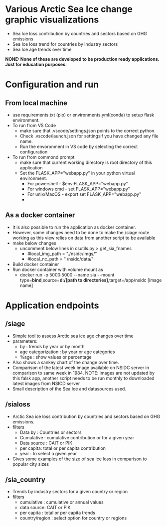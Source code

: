 # Various Arctic Sea Ice change graphic visualizations

- Sea Ice loss contribution by countries and sectors based on GHG emissions
- Sea Ice loss trend for countries by industry sectors
- Sea Ice age trends over time

**NONE: None of these are developed to be production ready applications. Just for education purposes.**

# Configuration and run
## From local machine
- use requirements.txt (pip) or environments.yml(conda) to setup flask environment.
- To run from VS Code 
  - make sure that .vscode/settings.json points to the correct python.
  - Check .vscode/launch.json for settingsif you have changed any file name.
  - Run the envoronment in VS code by selecting the correct configuration
- To run from commond prompt
  - make sure that current working directory is root directory of this application
  - Set the FLASK_APP="webapp.py" in your python virtual environment.
    - For powershell - $env:FLASK_APP="webapp.py"
    - For windows cmd - set FLASK_APP="webapp.py"
    - For unix/MacOS - export set FLASK_APP="webapp.py"
    -  
## As a docker container
- It is also possible to run the application as docker container.
- However, some changes need to be done to make the /siage route working as this view relies on data from another script to be available
- make below changes 
  - uncomment below lines in csutils.py > get_sia_fnames
    - #local_img_path = "./nsidc/imgs/"
    - #local_nc_path = "./nsidc/data/"
- Build docker container
- Run docker container with volume mount as 
  - docker run -p 5000:5000 --name sia --mount type=**bind**,source=**d:/[path to directories]**,target=/app/nsidc [image name]



# Application endpoints

## /siage
- Simple tool to assess Arctic sea ice age changes over time
- parameters:
    - by : trends by year or by month
    - age categorization : by year or age categories
    - %age : show values or percentage
- Also shows a sankey chart of the change over time.
- Comparison of the latest week image available on NSIDC server in comparison to same week in 1984. NOTE: images are not updated by this falsk app, another script needs to be run monthly to downloaded latest images from NSICD server
- Small description of the Sea Ice and datasources used.

## /sialoss
- Arctic Sea ice loss contribution by countries and sectors based on GHG emissions.
- filters
  - Data by : Countries or sectors
  - Cumulative : cumulative contribution or for a given year
  - Data source : CAIT or PIK
  - per capita: total or per capita contribution
  - year : to select a given year 
- Gives some examples of the size of sea ice loss in comparison to popular city sizes

## /sia_country
- Trends by industry sectors for a given country or region
- filters
  - cumulative : cumulative or annual values
  - data source: CAIT or PIK
  - per capita : total or per capita trends
  - country/region : select option for country or regions


